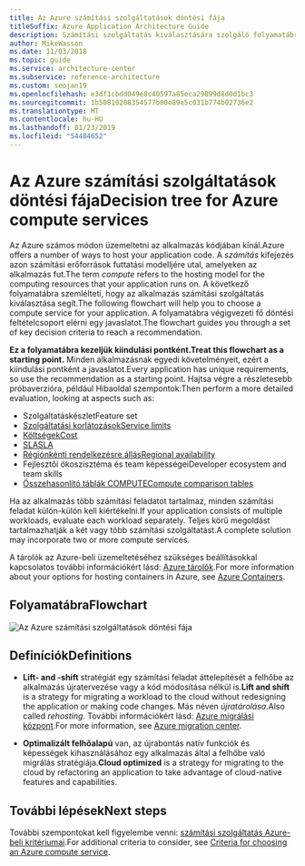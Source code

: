 ```yaml
---
title: Az Azure számítási szolgáltatások döntési fája
titleSuffix: Azure Application Architecture Guide
description: Számítási szolgáltatás kiválasztására szolgáló folyamatábra.
author: MikeWasson
ms.date: 11/03/2018
ms.topic: guide
ms.service: architecture-center
ms.subservice: reference-architecture
ms.custom: seojan19
ms.openlocfilehash: e3df1cbdd049e8c40597a85eca29899d8d0d1bc3
ms.sourcegitcommit: 1b50810208354577b00e89e5c031b774b02736e2
ms.translationtype: MT
ms.contentlocale: hu-HU
ms.lasthandoff: 01/23/2019
ms.locfileid: "54484652"
---
```

# <a name="decision-tree-for-azure-compute-services"></a><span data-ttu-id="9e49e-103">Az Azure számítási szolgáltatások döntési fája</span><span class="sxs-lookup"><span data-stu-id="9e49e-103">Decision tree for Azure compute services</span></span>

<span data-ttu-id="9e49e-104">Az Azure számos módon üzemeltetni az alkalmazás kódjában kínál.</span><span class="sxs-lookup"><span data-stu-id="9e49e-104">Azure offers a number of ways to host your application code.</span></span> <span data-ttu-id="9e49e-105">A *számítás* kifejezés azon számítási erőforrások futtatási modelljére utal, amelyeken az alkalmazás fut.</span><span class="sxs-lookup"><span data-stu-id="9e49e-105">The term *compute* refers to the hosting model for the computing resources that your application runs on.</span></span> <span data-ttu-id="9e49e-106">A következő folyamatábra szemlélteti, hogy az alkalmazás számítási szolgáltatás kiválasztása segít.</span><span class="sxs-lookup"><span data-stu-id="9e49e-106">The following flowchart will help you to choose a compute service for your application.</span></span> <span data-ttu-id="9e49e-107">A folyamatábra végigvezeti fő döntési feltételcsoport elérni egy javaslatot.</span><span class="sxs-lookup"><span data-stu-id="9e49e-107">The flowchart guides you through a set of key decision criteria to reach a recommendation.</span></span>

<span data-ttu-id="9e49e-108">**Ez a folyamatábra kezeljük kiindulási pontként.**</span><span class="sxs-lookup"><span data-stu-id="9e49e-108">**Treat this flowchart as a starting point.**</span></span> <span data-ttu-id="9e49e-109">Minden alkalmazásnak egyedi követelményeit, ezért a kiindulási pontként a javaslatot.</span><span class="sxs-lookup"><span data-stu-id="9e49e-109">Every application has unique requirements, so use the recommendation as a starting point.</span></span> <span data-ttu-id="9e49e-110">Hajtsa végre a részletesebb próbaverzióra, például Hibaoldal szempontok:</span><span class="sxs-lookup"><span data-stu-id="9e49e-110">Then perform a more detailed evaluation, looking at aspects such as:</span></span>

- <span data-ttu-id="9e49e-111">Szolgáltatáskészlet</span><span class="sxs-lookup"><span data-stu-id="9e49e-111">Feature set</span></span>
- [<span data-ttu-id="9e49e-112">Szolgáltatási korlátozások</span><span class="sxs-lookup"><span data-stu-id="9e49e-112">Service limits</span></span>](/azure/azure-subscription-service-limits)
- [<span data-ttu-id="9e49e-113">Költségek</span><span class="sxs-lookup"><span data-stu-id="9e49e-113">Cost</span></span>](https://azure.microsoft.com/pricing/)
- [<span data-ttu-id="9e49e-114">SLA</span><span class="sxs-lookup"><span data-stu-id="9e49e-114">SLA</span></span>](https://azure.microsoft.com/support/legal/sla/)
- [<span data-ttu-id="9e49e-115">Régiónkénti rendelkezésre állás</span><span class="sxs-lookup"><span data-stu-id="9e49e-115">Regional availability</span></span>](https://azure.microsoft.com/global-infrastructure/services/)
- <span data-ttu-id="9e49e-116">Fejlesztői ökoszisztéma és team képességei</span><span class="sxs-lookup"><span data-stu-id="9e49e-116">Developer ecosystem and team skills</span></span>
- [<span data-ttu-id="9e49e-117">Összehasonlító táblák COMPUTE</span><span class="sxs-lookup"><span data-stu-id="9e49e-117">Compute comparison tables</span></span>](./compute-comparison.md)

<span data-ttu-id="9e49e-118">Ha az alkalmazás több számítási feladatot tartalmaz, minden számítási feladat külön-külön kell kiértékelni.</span><span class="sxs-lookup"><span data-stu-id="9e49e-118">If your application consists of multiple workloads, evaluate each workload separately.</span></span> <span data-ttu-id="9e49e-119">Teljes körű megoldást tartalmazhatják a két vagy több számítási szolgáltatást.</span><span class="sxs-lookup"><span data-stu-id="9e49e-119">A complete solution may incorporate two or more compute services.</span></span>

<span data-ttu-id="9e49e-120">A tárolók az Azure-beli üzemeltetéséhez szükséges beállításokkal kapcsolatos további információkért lásd: [Azure tárolók](https://azure.microsoft.com/overview/containers/).</span><span class="sxs-lookup"><span data-stu-id="9e49e-120">For more information about your options for hosting containers in Azure, see [Azure Containers](https://azure.microsoft.com/overview/containers/).</span></span>

## <a name="flowchart"></a><span data-ttu-id="9e49e-121">Folyamatábra</span><span class="sxs-lookup"><span data-stu-id="9e49e-121">Flowchart</span></span>

![Az Azure számítási szolgáltatások döntési fája](../images/compute-decision-tree.svg)

## <a name="definitions"></a><span data-ttu-id="9e49e-123">Definíciók</span><span class="sxs-lookup"><span data-stu-id="9e49e-123">Definitions</span></span>

- <span data-ttu-id="9e49e-124">**Lift- and -shift** stratégiát egy számítási feladat áttelepítését a felhőbe az alkalmazás újratervezése vagy a kód módosítása nélkül is.</span><span class="sxs-lookup"><span data-stu-id="9e49e-124">**Lift and shift** is a strategy for migrating a workload to the cloud without redesigning the application or making code changes.</span></span> <span data-ttu-id="9e49e-125">Más néven *újratárolása*.</span><span class="sxs-lookup"><span data-stu-id="9e49e-125">Also called *rehosting*.</span></span> <span data-ttu-id="9e49e-126">További információkért lásd: [Azure migrálási központ](https://azure.microsoft.com/migration/).</span><span class="sxs-lookup"><span data-stu-id="9e49e-126">For more information, see [Azure migration center](https://azure.microsoft.com/migration/).</span></span>

- <span data-ttu-id="9e49e-127">**Optimalizált felhőalapú** van, az újrabontás natív funkciók és képességek kihasználásához egy alkalmazás által a felhőbe való migrálás stratégiája.</span><span class="sxs-lookup"><span data-stu-id="9e49e-127">**Cloud optimized** is a strategy for migrating to the cloud by refactoring an application to take advantage of cloud-native features and capabilities.</span></span>

## <a name="next-steps"></a><span data-ttu-id="9e49e-128">További lépések</span><span class="sxs-lookup"><span data-stu-id="9e49e-128">Next steps</span></span>

<span data-ttu-id="9e49e-129">További szempontokat kell figyelembe venni: [számítási szolgáltatás Azure-beli kritériumai](./compute-comparison.md).</span><span class="sxs-lookup"><span data-stu-id="9e49e-129">For additional criteria to consider, see [Criteria for choosing an Azure compute service](./compute-comparison.md).</span></span>
